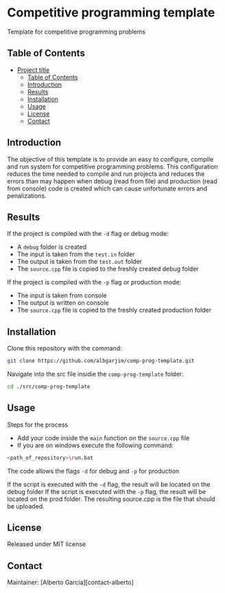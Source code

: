 # Competitive programming template


[//]: # "References"
[contact-albert]: albgarjim1@gmail.com

Template for competitive programming problems
<!-- description of what the project does  -->

## Table of Contents

- [Project title](#project-title)
  - [Table of Contents](#table-of-contents)
  - [Introduction](#introduction)
  - [Results](#results)
  - [Installation](#installation)
  - [Usage](#usage)
  - [License](#license)
  - [Contact](#contact)

## Introduction

The objective of this template is to provide an easy to configure, compile and run system for competitive programming problems. This configuration reduces the time needed to compile and run projects and reduces the errors than may happen when debug (read from file) and production (read from console) code is created which can cause unfortunate errors and penalizations.

## Results

If the project is compiled with the `-d` flag or debug mode:
- A `debug` folder is created
- The input is taken from the `test.in` folder
- The output is taken from the `test.out` folder
- The `source.cpp` file is copied to the freshly created debug folder

If the project is compiled with the `-p` flag or production mode:
- The input is taken from console
- The output is written on console
- The `source.cpp` file is copied to the freshly created production folder

## Installation


Clone this repository with the command:

```sh
git clone https://github.com/albgarjim/comp-prog-template.git
```

Navigate into the src file insidie the `comp-prog-template` folder:

```sh
cd ./src/comp-prog-template
```

<!-- name technologies used and how to build project -->


## Usage

Steps for the process

- Add your code inside the `main` function on the `source.cpp` file
- If you are on windows execute the following command:

```sh
<path_of_repository>\run.bat
```
The code allows the flags `-d` for debug and `-p` for production

If the script is executed with the `-d` flag, the result will be located on the debug folder
If the script is executed with the `-p` flag, the result will be located on the prod folder. The resulting source.cpp is the file that should be uploaded.


## License

Released under MIT license


## Contact

Maintainer: [Alberto Garcia][contact-alberto]
